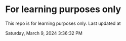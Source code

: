 # For learning purposes only
This repo is for learning purposes only.
Last updated at

Saturday, March 9, 2024 3:36:32 PM

